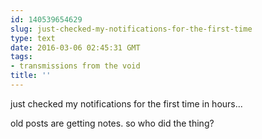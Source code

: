 ```yaml
---
id: 140539654629
slug: just-checked-my-notifications-for-the-first-time
type: text
date: 2016-03-06 02:45:31 GMT
tags:
- transmissions from the void
title: ''
---
```

just checked my notifications for the first time in hours... 

old posts are getting notes. so who did the thing?